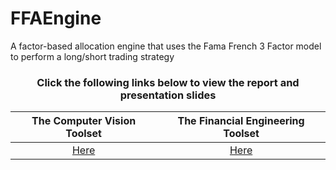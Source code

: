 # FFAEngine
A factor-based allocation engine that uses the Fama French 3 Factor model to perform a long/short trading strategy

<h3 align="center">Click the following links below to view the report and presentation slides</h3>

<div align="center">
  
| The Computer Vision Toolset | The Financial Engineering Toolset |
|:--: |:--:|
| [Here](https://github.com/schan-2040/ffa-engine/blob/master/FFAEngine%20Report.pdf) | [Here](https://github.com/schan-2040/ffa-engine/blob/master/FFAEngine%20Slides.pdf) |

</div>  
